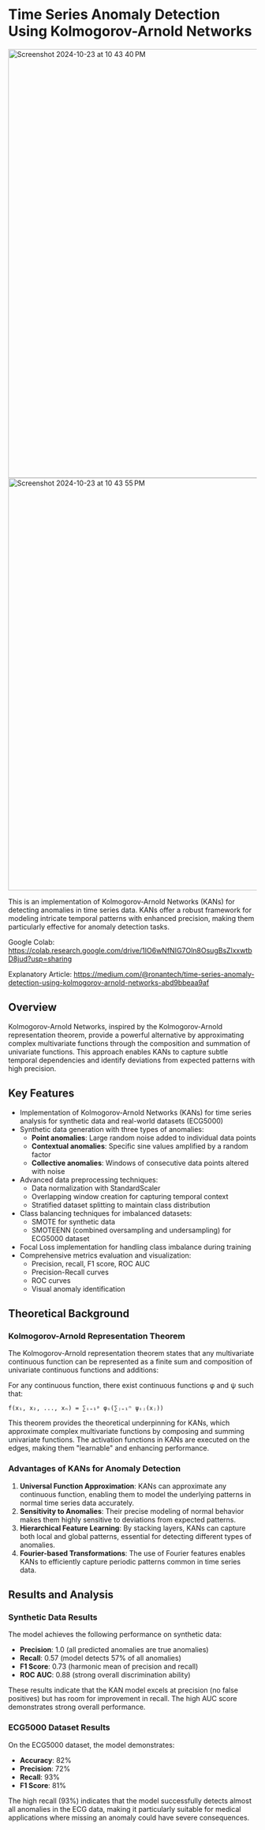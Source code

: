 # Time Series Anomaly Detection Using Kolmogorov-Arnold Networks

<img width="868" alt="Screenshot 2024-10-23 at 10 43 40 PM" src="https://github.com/user-attachments/assets/d495f18d-3641-42e2-8e72-1d4185ce03dc">
<img width="835" alt="Screenshot 2024-10-23 at 10 43 55 PM" src="https://github.com/user-attachments/assets/9faf03fd-98ed-432c-aed6-11599c1a6ed9">

This is an implementation of Kolmogorov-Arnold Networks (KANs) for detecting anomalies in time series data. KANs offer a robust framework for modeling intricate temporal patterns with enhanced precision, making them particularly effective for anomaly detection tasks.

Google Colab: https://colab.research.google.com/drive/1IO6wNfNIG7Oln8OsugBsZlxxwtbD8jud?usp=sharing

Explanatory Article: https://medium.com/@ronantech/time-series-anomaly-detection-using-kolmogorov-arnold-networks-abd9bbeaa9af

## Overview

Kolmogorov-Arnold Networks, inspired by the Kolmogorov-Arnold representation theorem, provide a powerful alternative by approximating complex multivariate functions through the composition and summation of univariate functions. This approach enables KANs to capture subtle temporal dependencies and identify deviations from expected patterns with high precision.

## Key Features

- Implementation of Kolmogorov-Arnold Networks (KANs) for time series analysis for synthetic data and real-world datasets (ECG5000)
- Synthetic data generation with three types of anomalies:
  - **Point anomalies**: Large random noise added to individual data points
  - **Contextual anomalies**: Specific sine values amplified by a random factor
  - **Collective anomalies**: Windows of consecutive data points altered with noise
- Advanced data preprocessing techniques:
  - Data normalization with StandardScaler
  - Overlapping window creation for capturing temporal context
  - Stratified dataset splitting to maintain class distribution
- Class balancing techniques for imbalanced datasets:
  - SMOTE for synthetic data
  - SMOTEENN (combined oversampling and undersampling) for ECG5000 dataset
- Focal Loss implementation for handling class imbalance during training
- Comprehensive metrics evaluation and visualization:
  - Precision, recall, F1 score, ROC AUC
  - Precision-Recall curves
  - ROC curves
  - Visual anomaly identification

## Theoretical Background

### Kolmogorov-Arnold Representation Theorem

The Kolmogorov-Arnold representation theorem states that any multivariate continuous function can be represented as a finite sum and composition of univariate continuous functions and additions:

For any continuous function, there exist continuous functions φ and ψ such that:

```
f(x₁, x₂, ..., xₙ) = ∑ᵢ₌₁ᵖ φᵢ(∑ⱼ₌₁ⁿ ψᵢⱼ(xⱼ))
```

This theorem provides the theoretical underpinning for KANs, which approximate complex multivariate functions by composing and summing univariate functions. The activation functions in KANs are executed on the edges, making them "learnable" and enhancing performance.

### Advantages of KANs for Anomaly Detection

1. **Universal Function Approximation**: KANs can approximate any continuous function, enabling them to model the underlying patterns in normal time series data accurately.
2. **Sensitivity to Anomalies**: Their precise modeling of normal behavior makes them highly sensitive to deviations from expected patterns.
3. **Hierarchical Feature Learning**: By stacking layers, KANs can capture both local and global patterns, essential for detecting different types of anomalies.
4. **Fourier-based Transformations**: The use of Fourier features enables KANs to efficiently capture periodic patterns common in time series data.

## Results and Analysis

### Synthetic Data Results

The model achieves the following performance on synthetic data:
- **Precision**: 1.0 (all predicted anomalies are true anomalies)
- **Recall**: 0.57 (model detects 57% of all anomalies)
- **F1 Score**: 0.73 (harmonic mean of precision and recall)
- **ROC AUC**: 0.88 (strong overall discrimination ability)

These results indicate that the KAN model excels at precision (no false positives) but has room for improvement in recall. The high AUC score demonstrates strong overall performance.

### ECG5000 Dataset Results

On the ECG5000 dataset, the model demonstrates:
- **Accuracy**: 82%
- **Precision**: 72%
- **Recall**: 93%
- **F1 Score**: 81%

The high recall (93%) indicates that the model successfully detects almost all anomalies in the ECG data, making it particularly suitable for medical applications where missing an anomaly could have severe consequences.
